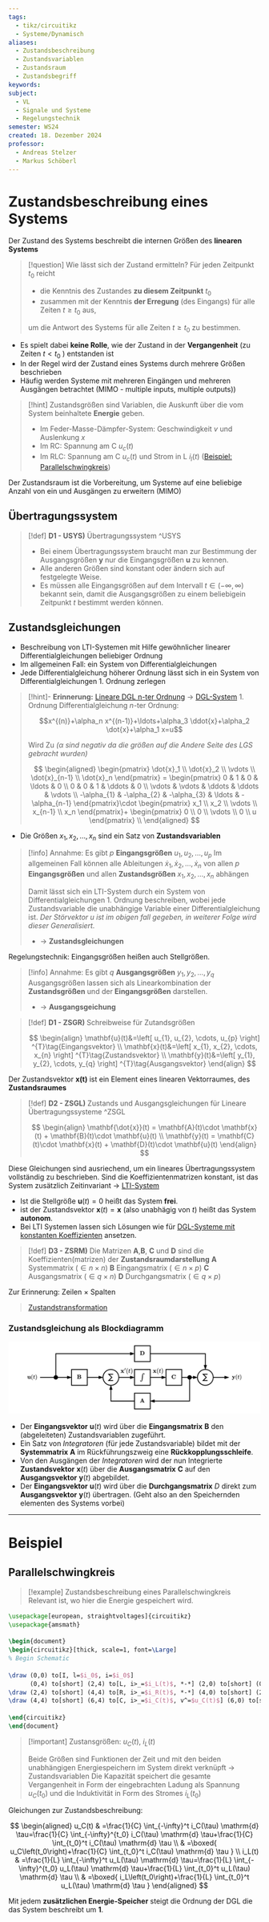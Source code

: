 ```yaml
---
tags:
  - tikz/circuitikz
  - Systeme/Dynamisch
aliases:
  - Zustandsbeschreibung
  - Zustandsvariablen
  - Zustandsraum
  - Zustandsbegriff
keywords: 
subject:
  - VL
  - Signale und Systeme
  - Regelungstechnik
semester: WS24
created: 18. Dezember 2024
professor:
  - Andreas Stelzer
  - Markus Schöberl
---
```

 

# Zustandsbeschreibung eines Systems

Der Zustand des Systems beschreibt die internen Größen des **linearen Systems**

> [!question] Wie lässt sich der Zustand ermitteln?
> Für jeden Zeitpunkt $t_0$ reicht
> - die Kenntnis des Zustandes **zu diesem Zeitpunkt** $t_0$
> - zusammen mit der Kenntnis **der Erregung** (des Eingangs) für alle Zeiten $t \geq t_0$ aus,
> 
> um die Antwort des Systems für alle Zeiten $t \geq t_0$ zu bestimmen.
> 
> 

- Es spielt dabei **keine Rolle**, wie der Zustand in der **Vergangenheit** (zu Zeiten $t<t_0$ ) entstanden ist
- In der Regel wird der Zustand eines Systems durch mehrere Größen beschrieben
- Häufig werden Systeme mit mehreren Eingängen und mehreren Ausgängen betrachtet (MIMO - multiple inputs, multiple outputs))

> [!hint] Zustandsgrößen sind Variablen, die Auskunft über die vom System beinhaltete **Energie** geben. 
> 
> - Im Feder-Masse-Dämpfer-System: Geschwindigkeit $v$ und Auslenkung $x$
> - Im RC: Spannung am C $u_{c}(t)$
> - Im RLC: Spannung am C $u_{c}(t)$ und Strom in L $i_{l}(t)$ ([Beispiel: Parallelschwingkreis](#Parallelschwingkreis))
> 


Der Zustandsraum ist die Vorbereitung, um Systeme auf eine beliebige Anzahl von ein und Ausgängen zu erweitern (MIMO)

## Übertragungssystem

> [!def] **D1 - USYS)** Übertragungssystem ^USYS
> - Bei einem Übertragungssystem braucht man zur Bestimmung der Ausgangsgrößen $\mathbf{y}$ nur die Eingangsgrößen $\mathbf{u}$  zu kennen.
> - Alle anderen Größen sind konstant oder ändern sich auf festgelegte Weise.
> - Es müssen alle Eingangsgrößen auf dem Intervall $t \in (-\infty, \infty)$ bekannt sein, damit die Ausgangsgrößen zu einem beliebigein Zeitpunkt $t$ bestimmt werden können.

## Zustandsgleichungen

- Beschreibung von LTI-Systemen mit Hilfe gewöhnlicher linearer Differentialgleichungen beliebiger Ordnung
- Im allgemeinen Fall: ein System von Differentialgleichungen
- Jede Differentialgleichung höherer Ordnung lässt sich in ein System von Differentialgleichungen 1. Ordnung zerlegen

> [!hint]- **Erinnerung:** [Lineare DGL n-ter Ordnung](Mathematik/Analysis/Lineare%20DGL%20n-ter%20Ordnung.md) $\to$ [DGL-System](Mathematik/Analysis/DGL-System.md) 1. Ordnung
> Differentialgleichung $n$-ter Ordnung:
> 
> $$x^{(n)}+\alpha_n x^{(n-1)}+\ldots+\alpha_3 \ddot{x}+\alpha_2 \dot{x}+\alpha_1 x=u$$
> 
> Wird Zu *($\alpha$ sind negativ da die größen auf die Andere Seite des LGS gebracht wurden)*
> 
> $$
> \begin{aligned}
> \begin{pmatrix}
> \dot{x}_1 \\ \dot{x}_2 \\ \vdots \\ \dot{x}_{n-1} \\ \dot{x}_n
> \end{pmatrix} = \begin{pmatrix}
> 0 & 1 & 0 & \ldots & 0 \\
> 0 & 0 & 1 & \ddots & 0 \\
> \vdots & \vdots & \ddots & \ddots & \vdots \\
> -\alpha_{1} & -\alpha_{2} & -\alpha_{3} & \ldots & -\alpha_{n-1}
> \end{pmatrix}\cdot \begin{pmatrix}
> x_1 \\ x_2 \\ \vdots \\ x_{n-1} \\ x_n
> \end{pmatrix}+ \begin{pmatrix}
> 0 \\ 0 \\ \vdots \\ 0 \\ u
> \end{pmatrix} \\
> \end{aligned}
> $$
> 

- Die Größen $x_1, x_2, \ldots, x_n$ sind ein Satz von **Zustandsvariablen**

> [!info] Annahme: Es gibt $p$ **Eingangsgrößen** $u_1, u_2, \ldots, u_p$
> Im allgemeinen Fall können alle Ableitungen $\dot{x}_1, \dot{x}_2, \ldots, \dot{x}_n$ von allen $p$ **Eingangsgrößen** und allen **Zustandsgrößen** $x_1, x_2, \ldots, x_n$ abhängen
> 
> Damit lässt sich ein LTI-System durch ein System von Differentialgleichungen 1. Ordnung beschreiben, wobei jede Zustandsvariable die unabhängige Variable einer Differentialgleichung ist. *Der Störvektor $u$ ist im obigen fall gegeben, in weiterer Folge wird dieser Generalisiert.*
> - $\rightarrow$ **Zustandsgleichungen**

Regelungstechnik: Eingangsgrößen heißen auch Stellgrößen.

> [!info] Annahme: Es gibt $q$ **Ausgangsgrößen** $y_1, y_2, \ldots, y_q$
> Ausgangsgrößen lassen sich als Linearkombination der **Zustandsgrößen** und der **Eingangsgrößen** darstellen.
> - $\to$ **Ausgangsgeichung** 

> [!def]  **D1 - ZSGR)** Schreibweise für  Zutandsgrößen
> 
> $$
> \begin{align}
> \mathbf{u}(t)&=\left[ u_{1}, u_{2}, \cdots, u_{p} \right] ^{T}\tag{Eingangsvektor} \\
> \mathbf{x}(t)&=\left[ x_{1}, x_{2}, \cdots, x_{n} \right] ^{T}\tag{Zustandsvektor} \\
> \mathbf{y}(t)&=\left[ y_{1}, y_{2}, \cdots, y_{q} \right] ^{T}\tag{Ausgangsvektor}
> \end{align}
> $$

Der Zustandsvektor $\mathbf{x(t)}$ ist ein Element eines linearen Vektorraumes, des **Zustandsraumes**

> [!def] **D2 - ZSGL)** Zustands und Ausgangsgleichungen für Lineare Übertragungssysteme ^ZSGL
 >
> $$
> \begin{align}
> \mathbf{\dot{x}}(t) = \mathbf{A}(t)\cdot \mathbf{x}(t) + \mathbf{B}(t)\cdot \mathbf{u}(t) \\
> \mathbf{y}(t) = \mathbf{C}(t)\cdot \mathbf{x}(t) + \mathbf{D}(t)\cdot \mathbf{u}(t) 
> \end{align}
> $$ 


Diese Gleichungen sind ausriechend, um ein lineares Übertragungssystem vollständig zu beschrieben.
Sind die Koeffizientenmatrizen konstant, ist das System zusätzlich Zeitinvariant -> [LTI-System](LTI-Systeme.md)

- Ist die Stellgröße $\mathbf{u}(t) = 0$ heißt das System **frei**.
- ist der Zustandsvektor $\mathbf{x}(t) = \mathbf{x}$ (also unabhägig von $t$) heißt das System **autonom**. 
- Bei LTI Systemen lassen sich Lösungen wie für [DGL-Systeme mit konstanten Koeffizienten](../Mathematik/Analysis/Lineare%20DGL-Systeme%201.%20Ordung%20mit%20konstanten%20Koeffizienten.md) ansetzen.

> [!def] **D3 - ZSRM)** Die Matrizen $\mathbf{A}$,$\mathbf{B}$, $\mathbf{C}$ und $\mathbf{D}$ sind die Koeffizienten(matrizen) der **Zustandsraumdarstellung**
> $\mathbf{A}$ Systemmatrix ($\in n\times n$)
> $\mathbf{B}$ Eingangsmatrix ($\in n \times p$)
> $\mathbf{C}$ Ausgangsmatrix ($\in q \times n$)
> $\mathbf{D}$ Durchgangsmatrix ($\in q \times p$)

Zur Erinnerung: Zeilen $\times$ Spalten

> [Zustandstransformation](Zustandstransformation.md)

### Zustandsgleichung als Blockdiagramm

![invert_dark](assets/Pasted%20image%2020250306140047.png)

- Der **Eingangsvektor** $\mathbf{u}(t)$ wird über die **Eingangsmatrix** $\mathbf{B}$ den (abgeleiteten) Zustandsvariablen zugeführt.
- Ein Satz von *Integratoren* (für jede Zustandsvariable) bildet mit der **Systemmatrix** $\mathbf{A}$ im Rückführungszweig eine **Rückkopplungsschleife**.
- Von den Ausgängen der *Integratoren* wird der nun Integrierte **Zustandsvektor** $\mathbf{x}(t)$ über die **Ausgangsmatrix** $\mathbf{C}$ auf den **Ausgangsvektor** $\mathbf{y}(t)$ abgebildet.
- Der **Eingangsvektor** $\mathbf{u}(t)$ wird über die **Durchgangsmatrix** $D$ direkt zum **Ausgangsvektor** $\mathbf{y}(t)$ übertragen. (Geht also an den Speichernden elementen des Systems vorbei)

---

# Beispiel

## Parallelschwingkreis

>[!example] Zustandsbeschreibung eines Parallelschwingkreis
> Relevant ist, wo hier die Energie gespeichert wird. 

```tikz
\usepackage[european, straightvoltages]{circuitikz}
\usepackage{amsmath}

\begin{document}
\begin{circuitikz}[thick, scale=1, font=\Large]
% Begin Schematic

\draw (0,0) to[I, l=$i_0$, i=$i_0$]
      (0,4) to[short] (2,4) to[L, i>_=$i_L(t)$, *-*] (2,0) to[short] (0,0);
\draw (2,4) to[short] (4,4) to[R, i>_=$i_R(t)$, *-*] (4,0) to[short] (2,0);
\draw (4,4) to[short] (6,4) to[C, i>_=$i_C(t)$, v^=$u_C(t)$] (6,0) to[short] (4,0);

\end{circuitikz}
\end{document}
```

> [!important] Zustansgrößen: $u_C(t)$, $i_L(t)$
> 
> Beide Größen sind Funktionen der Zeit und mit den beiden unabhängigen Energiespeichern im System direkt verknüpft $\rightarrow$ Zustandsvariablen Die Kapazität speichert die gesamte Vergangenheit in Form der eingebrachten Ladung als Spannung $u_C\left(t_0\right)$ und die Induktivität in Form des Stromes $i_L\left(t_0\right)$


Gleichungen zur Zustandsbeschreibung:

$$
\begin{aligned}
u_C(t) & =\frac{1}{C} \int_{-\infty}^t i_C(\tau) \mathrm{d} \tau=\frac{1}{C} \int_{-\infty}^{t_0} i_C(\tau) \mathrm{d} \tau+\frac{1}{C} \int_{t_0}^t i_C(\tau) \mathrm{d} \tau \\
& =\boxed{ u_C\left(t_0\right)+\frac{1}{C} \int_{t_0}^t i_C(\tau) \mathrm{d} \tau } \\
i_L(t) & =\frac{1}{L} \int_{-\infty}^t u_L(\tau) \mathrm{d} \tau=\frac{1}{L} \int_{-\infty}^{t_0} u_L(\tau) \mathrm{d} \tau+\frac{1}{L} \int_{t_0}^t u_L(\tau) \mathrm{d} \tau \\
& =\boxed{ i_L\left(t_0\right)+\frac{1}{L} \int_{t_0}^t u_L(\tau) \mathrm{d} \tau }
\end{aligned}
$$


Mit jedem **zusätzlichen Energie-Speicher** steigt die Ordnung der DGL die das System beschreibt um **1**.